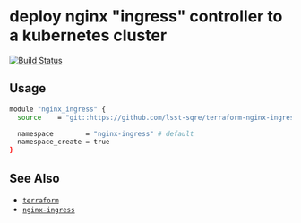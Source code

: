 deploy nginx "ingress" controller to a kubernetes cluster
===

[![Build Status](https://travis-ci.org/lsst-sqre/terraform-nginx-ingress.png)](https://travis-ci.org/lsst-sqre/terraform-nginx-ingress)

Usage
---

```bash
module "nginx_ingress" {
  source    = "git::https://github.com/lsst-sqre/terraform-nginx-ingress.git//?ref=master"

  namespace        = "nginx-ingress" # default
  namespace_create = true
}
```

See Also
---

* [`terraform`](https://www.terraform.io/)
* [`nginx-ingress`](https://github.com/kubernetes/ingress-nginx)
